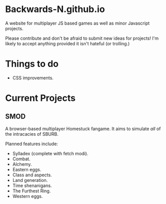 # Backwards-N.github.io
A website for multiplayer JS based games as well as minor Javascript projects.

Please contribute and don't be afraid to submit new ideas for projects! I'm likely to accept anything provided it isn't hateful (or trolling.)

# Things to do
* CSS improvements.

# Current Projects

## SMOD

A browser-based multiplayer Homestuck fangame. It aims to simulate _all_ of the intracacies of SBURB.

Planned features include:
* Sylladex (complete with fetch modi).
* Combat.
* Alchemy.
* Eastern eggs.
* Class and aspects.
* Land generation.
* Time shenanigans.
* The Furthest Ring.
* Western eggs.
